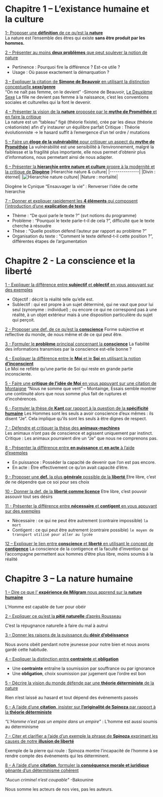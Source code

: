 # Chapitre 1 – L’existance humaine et la culture

<ins>1- Proposer une **définition** de ce qu’est la **nature**</ins>   
La nature est l’ensemble des êtres qui existe **sans être produit par les hommes.**

<ins>2 – Présenter au moins **deux problèmes** que peut soulever la notion de nature </ins>   
- Pertinence : Pourquoi fire la différence ? Est-ce utile ?
- Usage : Où passe exactement la démarquation ?

<ins>3 – Expliquer la citation de **Simone de Beauvoir** en utilisant la distinction conceptuelle **sexe/genre**</ins>   
“On ne naît pas femme, on le devient” -Simone de Beauvoir, <ins>Le Deuxième Sexe</ins>
La fille ne devient pas femme à la naissance, c’est les conventions sociales et culturelles qui la font le devenir.

<ins>4 – Présenter la vision de la **nature** proposée par le **mythe de Prométhée** et en faire la critique</ins>   
La nature est un “tableau” figé (théorie fixiste), crée par les dieux (théorie créationiste) afin d’y instaurer un 
équilibre parfait
Critique : Théorie évolutionniste → le hasard suffit à l’emergence d’un tel ordre / mutations

<ins>5 – Faire un **éloge de la vulnérabilité** pour critiquer un aspect du **mythe de Prométhée**</ins>
La vulnérabilité est une sensibilité à l’environnement, malgré la faiblesse et la fragilité plus importante, elle 
nous permet d’obtenir plus d’informations, nous permetant ainsi de nous adapter.

<ins>6 – Présenter la **hierarchie entre nature et culture** propre à la modernité et la critique de **Diogène**</ins> 
|Hierarchie nature & culture|
|---------------|
|Divin : éternel|
|![Hierarchie nature culture](https://user-images.githubusercontent.com/36168910/161285853-87bd6f83-1597-4dfb-94a6-b8ba5d5669e0.png)|
|Nature : mortalité|

Diogène le Cynique “Ensauvager la vie” : Renverser l’idée de cette hierarchie

<ins>7 – Donner et expliquer rapidement les **4 éléments** qui composent l’introduction d’une **explication de texte**</ins>   
- Thème : “De quoi parle le texte ?” (svt notions du programme)
- Problème : “Pourquoi le texte parle-t-il de cela ?”, difficulté que le texte cherche à résoudre
- Thèse : “Quelle position défend l’auteur par rapport au problème ?”
- Organisation du texte : “Comment le texte défend-t-il cette position ?”, différentes étapes de l’argumentation
# Chapitre 2 - La conscience et la liberté

<ins>1 - Expliquer la différence entre **subjectif** et **oblectif** en vous appuyant sur des exemples </ins>
- Objectif : décrit la réalité telle qu’elle est.
- Sublectif : qui est propre à un sujet déterminé, qui ne vaut que pour lui seul (synonyme : individuel) ; ou encore ce qui ne correspond pas à une réalité, à un objet extérieur mais à une disposition particulière du sujet qui perçoit.

<ins>2 - Proposer une def. de ce qu’est la **conscience**</ins>
Forme subjective et reflective du monde, de nous même et de ce qui peut être.

<ins>3 - Formuler le **problème** principal concernant la **conscience**</ins>
La fiabilité des informations transmises par la conscience est-elle bonne ?

<ins>4 - Expliquer la différence entre le **Moi** et le **Soi** en utilisant la notion **d’inconscient**</ins>   
Le Moi ne reflète qu’une partie de Soi qui reste en grande partie inconsciente.

<ins>5 - Faire une **critique de l’idée de Moi** en vous appuyant sur une citation de Montaigne</ins>
“Nous ne somme que vent” – Montainge, Essais semble montrer une continuité alors que nous somme plus fait 
de ruptures et d’incohérences.

<ins>6 - Formuler la thèse de **Kant** par rapport à la question de la **spécificité humaine**</ins>
Les Hommes sont les seuls a avoir conscience d’eux mêmes : ils disent “Je”. Cela implique qu’ils sont les seuls 
à être dignes de respect.

<ins>7 - Défendre et critiquer la thèse des **animaux-machines**</ins>   
Les animaux n’ont pas de conscience et agissent uniquement par instinct.
Critique : Les animaux pourraient dire un “Je” que nous ne comprenons pas.

<ins>8 - Présenter la différence entre **en puissance** et **en acte** à l’aide d’exemples   
- En puissance : Posséder la capacité de devenir que l’on est pas encore.
- En acte : Être effectivement ce qu’on avait capacité d’être.

<ins>9 - Proposer une **def.** la plus **générale** possible de la **liberté** </ins>
Etre libre, c’est de ne dépendre que ce soi pour ses choix
  
<ins>10 - Donner la def. de la **liberté comme licence**</ins>
Etre libre, c’est pouvoir assouvir tout ses désirs
  
<ins>11 - Présenter la différence entre **nécessaire** et **contigent** en vous appuyant sur des exemples</ins>
- Nécessaire : ce qui ne peut être autrement (contraire impossible) `la mort`
- Contigent : ce qui peut être autrement (contraire possible) `le moyen de transport utilisé pour aller au lycée`
 
<ins>12 – Expliquer le lien entre **conscience** et **liberté** en utilisant le concept de **contigence**</ins>
La conscience de la contigence et la faculté d’invention qui l’accompagne permettent aux hommes d’être plus libre, moins soumis à la réalité
  

# Chapitre 3 – La nature humaine
<ins>1 – Dire ce que l’ **expérience de Milgram** nous apprend sur la **nature humaine**</ins>

L’Homme est capable de tuer pour obéir

<ins>2 – Expliquer ce qu’est la **pitié naturelle** d’après Rousseau</ins>

C’est la répugnance naturelle à faire du mal à autrui 

<ins>3 – Donner les raisons de la puissance du **désir d’obéissance**</ins>

Nous avons obéit pendant notre jeunesse pour notre bien et nous avons gardé cette habitude.

<ins>4 – Expliquer la distinction entre **contrainte** et **obligation**</ins>

- Une **contrainte** entraîne la soumission par souffrance ou par ignorance
- Une **obligation**, choix soumission par jugement que l’ordre est bon

<ins>5 – Décrire la vision du monde défende par une **théorie déterministe** de la nature</ins>

Rien n’est laissé au hasard et tout dépend des événements passés

<ins>6 – A l’aide d’une **citation**, insister sur **l’originalité de Spinoza** par rapport à la **théorie déterministe**</ins>

*“L’Homme n’est pas un empire dans un empire”* : L’homme est aussi soumis au déterminisme

<ins>7 – Citer et clarifier a l’aide d’un exemple la phrase de **Spinoza** exprimant les causes de notre **illusion de liberté**</ins>

Exemple de la pierre qui roule : Spinoza montre l’incapacité de l’homme à se rendre compte des événements qui les déterminent.

<ins>8 – A l’aide d’une **citation**, formuler la **conséquence morale et juridique** gênante d’un déterminisme cohérent

*"Aucun criminel n’est coupable"* -Bakounine 
  
Nous somme les acteurs de nos vies, pas les auteurs.
